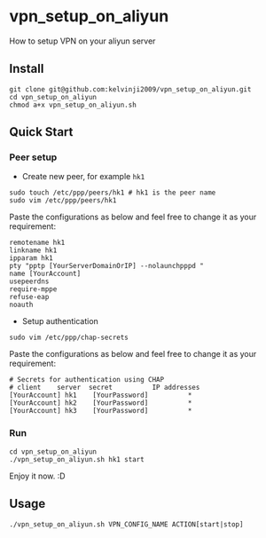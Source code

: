 # vpn_setup_on_aliyun
How to setup VPN on your aliyun server

## Install

```shell
git clone git@github.com:kelvinji2009/vpn_setup_on_aliyun.git
cd vpn_setup_on_aliyun
chmod a+x vpn_setup_on_aliyun.sh
```



## Quick Start 

### Peer setup

* Create new peer, for example `hk1`

```shell
sudo touch /etc/ppp/peers/hk1 # hk1 is the peer name
sudo vim /etc/ppp/peers/hk1
```

Paste the configurations as below and feel free to change it as your requirement:

```
remotename hk1
linkname hk1
ipparam hk1
pty "pptp [YourServerDomainOrIP] --nolaunchpppd "
name [YourAccount]
usepeerdns
require-mppe
refuse-eap
noauth
```

* Setup authentication

```
sudo vim /etc/ppp/chap-secrets
```

Paste the configurations as below and feel free to change it as your requirement:

```
# Secrets for authentication using CHAP
# client	server	secret			IP addresses
[YourAccount] hk1    [YourPassword]          *
[YourAccount] hk2    [YourPassword]          *
[YourAccount] hk3    [YourPassword]          *
```

### Run

```
cd vpn_setup_on_aliyun
./vpn_setup_on_aliyun.sh hk1 start
```

Enjoy it now. :D

## Usage 

```
./vpn_setup_on_aliyun.sh VPN_CONFIG_NAME ACTION[start|stop]
```


